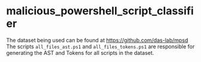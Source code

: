 # malicious_powershell_script_classifier
The dataset being used can be found at https://github.com/das-lab/mpsd
The scripts `all_files_ast.ps1` and `all_files_tokens.ps1` are responsible for generating the AST and Tokens for all scripts in the dataset.
